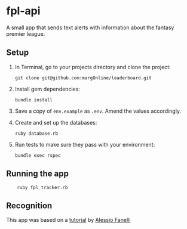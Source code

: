 # fpl-api
 
A small app that sends text alerts with information about the fantasy premier league.

## Setup

1.  In Terminal, go to your projects directory and clone the project:

        git clone git@github.com:margOnline/leaderboard.git

2.  Install gem dependencies:

        bundle install

3.  Save a copy of `env.example` as `.env`.
    Amend the values accordingly.

4.  Create and set up the databases:

        ruby database.rb

5.  Run tests to make sure they pass with your environment:

        bundle exec rspec

## Running the app

        ruby fpl_tracker.rb

## Recognition
This app was based on a [tutorial](https://github.com/FanaHOVA/twilio-dfs-tracker/blob/master/Gemfile) by [Alessio Fanelli](https://github.com/FanaHOVA)

